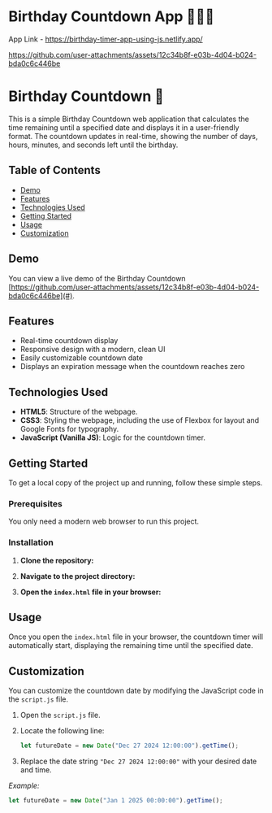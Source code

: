 # Birthday Countdown App 🥂✨🧁

App Link - https://birthday-timer-app-using-js.netlify.app/

https://github.com/user-attachments/assets/12c34b8f-e03b-4d04-b024-bda0c6c446be

# Birthday Countdown 🎂

This is a simple Birthday Countdown web application that calculates the time remaining until a specified date and displays it in a user-friendly format. The countdown updates in real-time, showing the number of days, hours, minutes, and seconds left until the birthday.

## Table of Contents

- [Demo](#demo)
- [Features](#features)
- [Technologies Used](#technologies-used)
- [Getting Started](#getting-started)
- [Usage](#usage)
- [Customization](#customization)

## Demo

You can view a live demo of the Birthday Countdown [https://github.com/user-attachments/assets/12c34b8f-e03b-4d04-b024-bda0c6c446be](#).

## Features

- Real-time countdown display
- Responsive design with a modern, clean UI
- Easily customizable countdown date
- Displays an expiration message when the countdown reaches zero

## Technologies Used

- **HTML5**: Structure of the webpage.
- **CSS3**: Styling the webpage, including the use of Flexbox for layout and Google Fonts for typography.
- **JavaScript (Vanilla JS)**: Logic for the countdown timer.

## Getting Started

To get a local copy of the project up and running, follow these simple steps.

### Prerequisites

You only need a modern web browser to run this project.

### Installation

1. **Clone the repository:**

2. **Navigate to the project directory:**

3. **Open the `index.html` file in your browser:**

## Usage

Once you open the `index.html` file in your browser, the countdown timer will automatically start, displaying the remaining time until the specified date.

## Customization

You can customize the countdown date by modifying the JavaScript code in the `script.js` file.

1. Open the `script.js` file.
2. Locate the following line:

   ```javascript
   let futureDate = new Date("Dec 27 2024 12:00:00").getTime();
   ```

3. Replace the date string `"Dec 27 2024 12:00:00"` with your desired date and time.

_Example:_

```javascript
let futureDate = new Date("Jan 1 2025 00:00:00").getTime();
```
